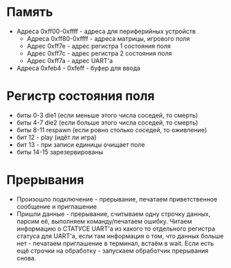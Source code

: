 # Память

- Адреса 0xff00-0xffff - адреса для периферийных устройств
	- Адреса 0xff80-0xffff - адреса матрицы, игрового поля
	- Адрес 0xff7e - адрес регистра 1 состояния поля
	- Адрес 0xff7c - адрес регистра 2 состояния поля
	- Адрес 0xff7a - адрес UART'a 
- Адреса 0xfeb4 - 0xfeff - буфер для ввода
# Регистр состояния поля

- биты 0-3 die1 (если меньше этого числа соседей, то смерть)
- биты 4-7 die2 (если больше этого числа соседей, то смерть)
- биты 8-11 respawn (если ровно столько соседей, то оживление)
- бит 12 - play (идёт ли игра)
- бит 13 - при записи единицы очищает поле
- биты 14-15 зарезервированы

# Прерывания

- Произошло подключение - прерывание, печатаем приветственное сообщение и приглашение
- Пришли данные - прерывание, считываем одну строчку данных, парсим её, выполняем команду/печатаем ошибку. Читаем информацию о СТАТУСЕ UART'a из какого то отдельного регистра статуса для UART'a, если там информация о том, что данных больше нет - печатаем приглашение в терминал, встаём в wait. Если есть ещё строчки на обработку - запускаем обработчик прерывания снова.
